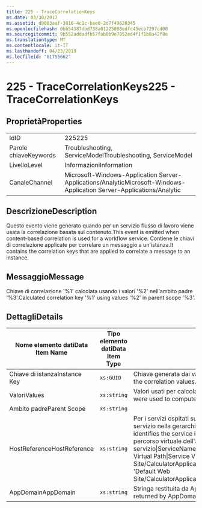 ```yaml
---
title: 225 - TraceCorrelationKeys
ms.date: 03/30/2017
ms.assetid: d9083aaf-3816-4c1c-bae0-2d7f49628345
ms.openlocfilehash: 0bb54387dbd738a01225008edfc45ecb7297cd00
ms.sourcegitcommit: 9b552addadfb57fab0b9e7852ed4f1f1b8a42f8e
ms.translationtype: MT
ms.contentlocale: it-IT
ms.lasthandoff: 04/23/2019
ms.locfileid: "61755662"
---
```

# <a name="225---tracecorrelationkeys"></a><span data-ttu-id="8c607-102">225 - TraceCorrelationKeys</span><span class="sxs-lookup"><span data-stu-id="8c607-102">225 - TraceCorrelationKeys</span></span>
## <a name="properties"></a><span data-ttu-id="8c607-103">Proprietà</span><span class="sxs-lookup"><span data-stu-id="8c607-103">Properties</span></span>  
  
|||  
|-|-|  
|<span data-ttu-id="8c607-104">Id</span><span class="sxs-lookup"><span data-stu-id="8c607-104">ID</span></span>|<span data-ttu-id="8c607-105">225</span><span class="sxs-lookup"><span data-stu-id="8c607-105">225</span></span>|  
|<span data-ttu-id="8c607-106">Parole chiave</span><span class="sxs-lookup"><span data-stu-id="8c607-106">Keywords</span></span>|<span data-ttu-id="8c607-107">Troubleshooting, ServiceModel</span><span class="sxs-lookup"><span data-stu-id="8c607-107">Troubleshooting, ServiceModel</span></span>|  
|<span data-ttu-id="8c607-108">Livello</span><span class="sxs-lookup"><span data-stu-id="8c607-108">Level</span></span>|<span data-ttu-id="8c607-109">Informazioni</span><span class="sxs-lookup"><span data-stu-id="8c607-109">Information</span></span>|  
|<span data-ttu-id="8c607-110">Canale</span><span class="sxs-lookup"><span data-stu-id="8c607-110">Channel</span></span>|<span data-ttu-id="8c607-111">Microsoft-Windows-Application Server-Applications/Analytic</span><span class="sxs-lookup"><span data-stu-id="8c607-111">Microsoft-Windows-Application Server-Applications/Analytic</span></span>|  
  
## <a name="description"></a><span data-ttu-id="8c607-112">Descrizione</span><span class="sxs-lookup"><span data-stu-id="8c607-112">Description</span></span>  
 <span data-ttu-id="8c607-113">Questo evento viene generato quando per un servizio flusso di lavoro viene usata la correlazione basata sul contenuto.</span><span class="sxs-lookup"><span data-stu-id="8c607-113">This event is emitted when content-based correlation is used for a workflow service.</span></span> <span data-ttu-id="8c607-114">Contiene le chiavi di correlazione applicate per correlare un messaggio a un'istanza.</span><span class="sxs-lookup"><span data-stu-id="8c607-114">It contains the correlation keys that are applied to correlate a message to an instance.</span></span>  
  
## <a name="message"></a><span data-ttu-id="8c607-115">Messaggio</span><span class="sxs-lookup"><span data-stu-id="8c607-115">Message</span></span>  
 <span data-ttu-id="8c607-116">Chiave di correlazione '%1' calcolata usando i valori '%2' nell'ambito padre '%3'.</span><span class="sxs-lookup"><span data-stu-id="8c607-116">Calculated correlation key '%1' using values '%2' in parent scope '%3'.</span></span>  
  
## <a name="details"></a><span data-ttu-id="8c607-117">Dettagli</span><span class="sxs-lookup"><span data-stu-id="8c607-117">Details</span></span>  
  
|<span data-ttu-id="8c607-118">Nome elemento dati</span><span class="sxs-lookup"><span data-stu-id="8c607-118">Data Item Name</span></span>|<span data-ttu-id="8c607-119">Tipo elemento dati</span><span class="sxs-lookup"><span data-stu-id="8c607-119">Data Item Type</span></span>|<span data-ttu-id="8c607-120">Descrizione</span><span class="sxs-lookup"><span data-stu-id="8c607-120">Description</span></span>|  
|--------------------|--------------------|-----------------|  
|<span data-ttu-id="8c607-121">Chiave di istanza</span><span class="sxs-lookup"><span data-stu-id="8c607-121">Instance Key</span></span>|`xs:GUID`|<span data-ttu-id="8c607-122">Chiave generata dai valori di correlazione.</span><span class="sxs-lookup"><span data-stu-id="8c607-122">The key that was generated from the correlation values.</span></span>|  
|<span data-ttu-id="8c607-123">Valori</span><span class="sxs-lookup"><span data-stu-id="8c607-123">Values</span></span>|`xs:string`|<span data-ttu-id="8c607-124">Valori usati per calcolare la chiave dell'istanza di correlazione.</span><span class="sxs-lookup"><span data-stu-id="8c607-124">The values that were used to compute the correlation instance key.</span></span>|  
|<span data-ttu-id="8c607-125">Ambito padre</span><span class="sxs-lookup"><span data-stu-id="8c607-125">Parent Scope</span></span>|`xs:string`||  
|<span data-ttu-id="8c607-126">HostReference</span><span class="sxs-lookup"><span data-stu-id="8c607-126">HostReference</span></span>|`xs:string`|<span data-ttu-id="8c607-127">Per i servizi ospitati su Web questo campo identifica in modo univoco il servizio nella gerarchia Web.</span><span class="sxs-lookup"><span data-stu-id="8c607-127">For Web hosted services, this field uniquely identifies the service in the Web hierarchy.</span></span> <span data-ttu-id="8c607-128">Il formato viene definito come ' percorso virtuale dell'applicazione nome sito Web&#124;percorso virtuale del servizio&#124;ServiceName'.</span><span class="sxs-lookup"><span data-stu-id="8c607-128">Its format is defined as 'Web Site Name Application Virtual Path&#124;Service Virtual Path&#124;ServiceName'.</span></span> <span data-ttu-id="8c607-129">Esempio: ' Default Web Site/CalculatorApplication&#124;/CalculatorService.svc&#124;CalculatorService'.</span><span class="sxs-lookup"><span data-stu-id="8c607-129">Example: 'Default Web Site/CalculatorApplication&#124;/CalculatorService.svc&#124;CalculatorService'.</span></span>|  
|<span data-ttu-id="8c607-130">AppDomain</span><span class="sxs-lookup"><span data-stu-id="8c607-130">AppDomain</span></span>|`xs:string`|<span data-ttu-id="8c607-131">Stringa restituita da AppDomain.CurrentDomain.FriendlyName.</span><span class="sxs-lookup"><span data-stu-id="8c607-131">The string returned by AppDomain.CurrentDomain.FriendlyName.</span></span>|
